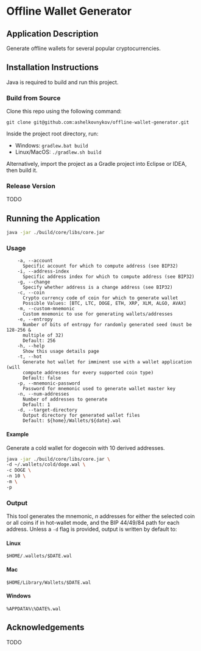 # Offline Wallet Generator

## Application Description

Generate offline wallets for several popular cryptocurrencies.

## Installation Instructions

Java is required to build and run this project.

### Build from Source

Clone this repo using the following command:

```
git clone git@github.com:ashelkovnykov/offline-wallet-generator.git
```

Inside the project root directory, run:

- Windows: `gradlew.bat build`
- Linux/MacOS: `./gradlew.sh build`

Alternatively, import the project as a Gradle project into Eclipse or IDEA, then build it.

### Release Version

TODO

## Running the Application

```sh
java -jar ./build/core/libs/core.jar
```

### Usage

```
    -a, --account
      Specific account for which to compute address (see BIP32)
    -i, --address-index
      Specific address index for which to compute address (see BIP32)
    -g, --change
      Specify whether address is a change address (see BIP32)
    -c, --coin
      Crypto currency code of coin for which to generate wallet
      Possible Values: [BTC, LTC, DOGE, ETH, XRP, XLM, ALGO, AVAX]
    -m, --custom-mnemonic
      Custom mnemonic to use for generating wallets/addresses
    -e, --entropy
      Number of bits of entropy for randomly generated seed (must be 128-256 &
      multiple of 32)
      Default: 256
    -h, --help
      Show this usage details page
    -t, --hot
      Generate hot wallet for imminent use with a wallet application (will
      compute addresses for every supported coin type)
      Default: false
    -p, --mnemonic-password
      Password for mnemonic used to generate wallet master key
    -n, --num-addresses
      Number of addresses to generate
      Default: 1
    -d, --target-directory
      Output directory for generated wallet files
      Default: ${home}/Wallets/${date}.wal
```

#### Example
Generate a cold wallet for dogecoin with 10 derived addresses.

```sh
java -jar ./build/core/libs/core.jar \
-d ~/.wallets/cold/doge.wal \
-c DOGE \
-n 10 \
-m \
-p
```

### Output

This tool generates the mnemonic, *n* addresses for either the selected coin or all coins if in hot-wallet mode, and the BIP 44/49/84 path for each address. Unless a `-d` flag is provided, output is written by default to:

#### Linux
```
$HOME/.wallets/$DATE.wal
```
#### Mac
```
$HOME/Library/Wallets/$DATE.wal
```
#### Windows
```
%APPDATA%\%DATE%.wal
```

## Acknowledgements

TODO
